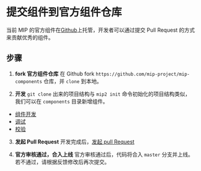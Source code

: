 # 提交组件到官方组件仓库

当前 MIP 的官方组件在[Github](https://github.com/mip-project/mip-components)上托管，开发者可以通过提交 Pull Request 的方式来贡献优秀的组件。

## 步骤

1. **fork 官方组件仓库**
在 Github fork `https://github.com/mip-project/mip-components` 仓库，并 `clone` 到本地。

2. **开发**
`git clone` 出来的项目结构与 `mip2 init` 命令初始化的项目结构类似，我们可以在 `components` 目录新增组件。

- [组件开发](./start-writing-first-mip.md#编写-mip-组件)
- [调试](./cli-usage.md#启动调试服务器)
- [校验](./cli-usage.md#组件和页面校验)

3. **发起 Pull Request**
开发完成后，[发起 pull Request](https://help.github.com/articles/creating-a-pull-request-from-a-fork/)

4. **官方审核通过，合入上线**
官方审核通过后，代码将合入 `master` 分支并上线。若不通过，请根据反馈修改后再次提交。



